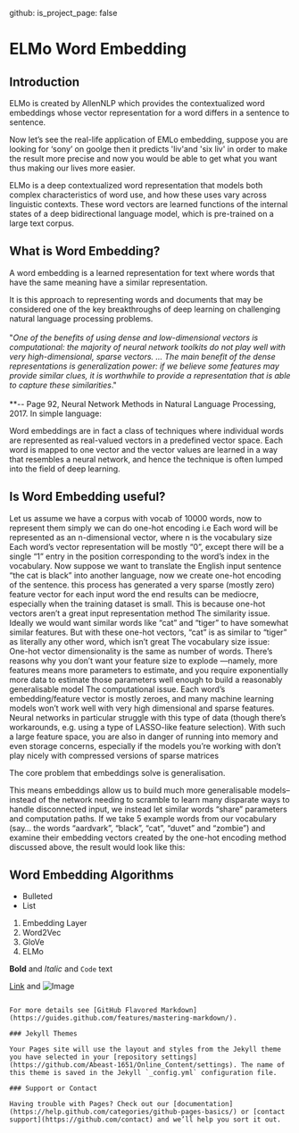github:
  is_project_page: false
# ELMo Word Embedding
## Introduction

ELMo is created by AllenNLP which provides the contextualized word embeddings whose vector representation for a word differs in a sentence to sentence.

Now let’s see the real-life application of EMLo embedding, suppose  you are looking for ‘sony’ on goolge then it predicts 'liv'and 'six liv' in order to make the result more precise and now you would be able to get what you want thus making our lives more easier.

ELMo is a deep contextualized word representation that models both complex characteristics of word use, and how these uses vary across linguistic contexts. These word vectors are learned functions of the internal states of a deep bidirectional language model, which is pre-trained on a large text corpus.
## What is Word Embedding?

A word embedding is a learned representation for text where words that have the same meaning have a similar representation.

It is this approach to representing words and documents that may be considered one of the key breakthroughs of deep learning on challenging natural language processing problems.\
\
"*One of the benefits of using dense and low-dimensional vectors is computational: the majority of neural network toolkits do not play well with very high-dimensional, sparse vectors. … The main benefit of the dense representations is generalization power: if we believe some features may provide similar clues, it is worthwhile to provide a representation that is able to capture these similarities*."\
\
**-- Page 92, Neural Network Methods in Natural Language Processing, 2017.
In simple language:

Word embeddings are in fact a class of techniques where individual words are represented as real-valued vectors in a predefined vector space. Each word is mapped to one vector and the vector values are learned in a way that resembles a neural network, and hence the technique is often lumped into the field of deep learning.
## Is Word Embedding useful?
Let us assume we have a corpus with vocab of 10000 words, now to represent them simply we can do one-hot encoding i.e Each word will be represented as an n-dimensional vector, where n is the vocabulary size
Each word’s vector representation will be mostly “0”, except there will be a single “1” entry in the position corresponding to the word’s index in the vocabulary.
Now suppose we want to translate the English input sentence “the cat is black” into another language, now we create one-hot encoding of the sentence.
this process has generated a very sparse (mostly zero) feature vector for each input word
the end results can be mediocre, especially when the training dataset is small. This is because one-hot vectors aren’t a great input representation method
The similarity issue. Ideally we would want similar words like “cat” and “tiger” to have somewhat similar features. But with these one-hot vectors, “cat” is as similar to “tiger” as literally any other word, which isn’t great
The vocabulary size issue: One-hot vector dimensionality is the same as number of words. There’s reasons why you don’t want your feature size to explode —namely, more features means more parameters to estimate, and you require exponentially more data to estimate those parameters well enough to build a reasonably generalisable model
The computational issue. Each word’s embedding/feature vector is mostly zeroes, and many machine learning models won’t work well with very high dimensional and sparse features. Neural networks in particular struggle with this type of data (though there’s workarounds, e.g. using a type of LASSO-like feature selection). With such a large feature space, you are also in danger of running into memory and even storage concerns, especially if the models you’re working with don’t play nicely with compressed versions of sparse matrices

The core problem that embeddings solve is generalisation.

This means embeddings allow us to build much more generalisable models–instead of the network needing to scramble to learn many disparate ways to handle disconnected input, we instead let similar words “share” parameters and computation paths.
If we take 5 example words from our vocabulary (say… the words “aardvark”, “black”, “cat”, “duvet” and “zombie”) and examine their embedding vectors created by the one-hot encoding method discussed above, the result would look like this:
## Word Embedding Algorithms

- Bulleted
- List

1. Embedding Layer
2. Word2Vec
3. GloVe
4. ELMo

**Bold** and _Italic_ and `Code` text

[Link](url) and ![Image](src)
```

For more details see [GitHub Flavored Markdown](https://guides.github.com/features/mastering-markdown/).

### Jekyll Themes

Your Pages site will use the layout and styles from the Jekyll theme you have selected in your [repository settings](https://github.com/Abeast-1651/Online_Content/settings). The name of this theme is saved in the Jekyll `_config.yml` configuration file.

### Support or Contact

Having trouble with Pages? Check out our [documentation](https://help.github.com/categories/github-pages-basics/) or [contact support](https://github.com/contact) and we’ll help you sort it out.
